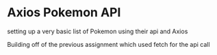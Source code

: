 # Axios Pokemon API
setting up a very basic list of Pokemon using their api and Axios

Building off of the previous assignment which used fetch for the api call